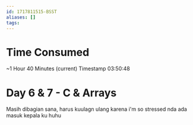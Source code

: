 ```yaml
---
id: 1717811515-BSST
aliases: []
tags:
---
```

# Time Consumed
~1 Hour 40 Minutes (current)
Timestamp 03:50:48 
# Day 6 & 7 - C & Arrays 
Masih dibagian sana, harus kuulagn ulang karena i'm so stressed
nda ada masuk kepala ku huhu

